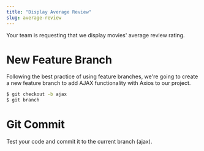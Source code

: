 ```yaml
---
title: "Display Average Review"
slug: average-review
---
```


Your team is requesting that we display movies' average review rating.

# New Feature Branch

Following the best practice of using feature branches, we're going to create a new feature branch to add AJAX functionality with Axios to our project.

```bash
$ git checkout -b ajax
$ git branch
```

#

# Git Commit

Test your code and commit it to the current branch (ajax).
